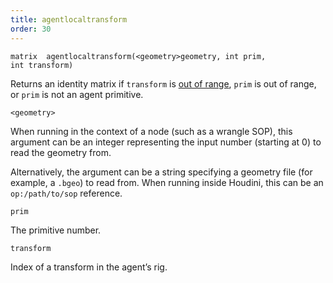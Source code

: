 ```yaml
---
title: agentlocaltransform
order: 30
---
```

`matrix  agentlocaltransform(<geometry>geometry, int prim, int transform)`

Returns an identity matrix if `transform` is [out of range](agenttransformcount.html "Returns the number of transforms in an agent primitive’s rig."), `prim` is out of range, or `prim` is not an agent primitive.

`<geometry>`

When running in the context of a node (such as a wrangle SOP), this argument can be an integer representing the input number (starting at 0) to read the geometry from.

Alternatively, the argument can be a string specifying a geometry file (for example, a `.bgeo`) to read from. When running inside Houdini, this can be an `op:/path/to/sop` reference.

`prim`

The primitive number.

`transform`

Index of a transform in the agent’s rig.
